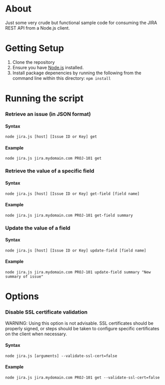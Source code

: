 About
============
Just some very crude but functional sample code for consuming the JIRA REST API from a Node.js client.

Getting Setup
============
  1. Clone the repository
  2. Ensure you have [Node.js](http://nodejs.org/download/) installed.
  3. Install package depenencies by running the following from the command line within this directory: `npm install`

Running the script
==================
### Retrieve an issue (in JSON format)
#### Syntax
```
node jira.js [host] [Issue ID or Key] get
```

#### Example
```
node jira.js jira.mydomain.com PROJ-101 get
```

### Retrieve the value of a specific field
#### Syntax
```
node jira.js [host] [Issue ID or Key] get-field [field name]
```

#### Example
```
node jira.js jira.mydomain.com PROJ-101 get-field summary
```

### Update the value of a field
#### Syntax
```
node jira.js [host] [Issue ID or Key] update-field [field name]
```

#### Example
```
node jira.js jira.mydomain.com PROJ-101 update-field summary "New summary of issue"
```

Options
==================
### Disable SSL certificate validation
WARNING: Using this option is not advisable. SSL certificates should be properly signed, or steps should be taken to configure specific certificates on the client when necessary.

#### Syntax
```
node jira.js [arguments] --validate-ssl-cert=false
```

#### Example
```
node jira.js jira.mydomain.com PROJ-101 get --validate-ssl-cert=false
```